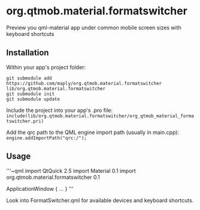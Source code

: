 # org.qtmob.material.formatswitcher
Preview you qml-material app under common mobile screen sizes with keyboard shortcuts

## Installation

Within your app's project folder:

```
git submodule add https://github.com/maply/org.qtmob.material.formatswitcher lib/org.qtmob.material.formatswitcher
git submodule init
git submodule update
```

Include the project into your app's .pro file:  
`include(lib/org.qtmob.material.formatswitcher/org_qtmob_material_formatswitcher.pri)`

Add the qrc path to the QML engine import path (usually in main.cpp):  
`engine.addImportPath("qrc:/");`

## Usage

'''~qml
import QtQuick 2.5
import Material 0.1
import org.qtmob.material.formatswitcher 0.1

ApplicationWindow {
    ...
}
'''

Look into FormatSwitcher.qml for available devices and keyboard shortcuts.
